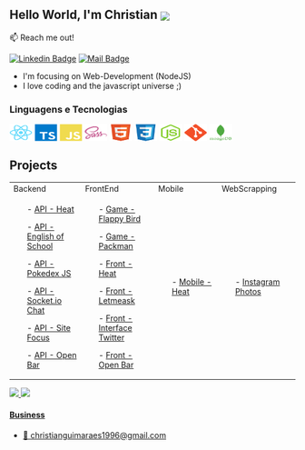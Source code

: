 ## Hello World, I'm Christian <img src="https://raw.githubusercontent.com/TheDudeThatCode/TheDudeThatCode/master/Assets/Earth.gif" align="center" height="40"/>  

:mailbox: Reach me out!

[![Linkedin Badge](https://img.shields.io/badge/-Christian-blue?style=flat-square&logo=Linkedin&logoColor=white&link=https://www.linkedin.com/in/christiangsn)](https://www.linkedin.com/in/christiangsn)
[![Mail Badge](https://img.shields.io/badge/-christianguimaraes1996@gmail.com-c0392b?style=flat-square&logo=Gmail&logoColor=white&link=https://www.linkedin.com/in/christiangsn)](mailto:christianguimaraes1996@gmail.com)

- I'm focusing on Web-Development (NodeJS)
- I love coding and the javascript universe ;)

 <h3>Linguagens e Tecnologias </h3>
 <div style="display: inline_block">
  <img align="center" alt="Lari-React" height="30" width="40" src="https://raw.githubusercontent.com/devicons/devicon/master/icons/react/react-original.svg"/>
  <img align="center" alt="Lari-Ts" height="30" width="40" src="https://raw.githubusercontent.com/devicons/devicon/master/icons/typescript/typescript-plain.svg"/>
  <img align="center" alt="Lari-Js" height="30" width="40" src="https://raw.githubusercontent.com/devicons/devicon/master/icons/javascript/javascript-plain.svg"/>
   <img align="center" alt="Lari-CSS" height="30" width="40" src="https://raw.githubusercontent.com/devicons/devicon/master/icons/sass/sass-original.svg"/>
  <img align="center" alt="Lari-HTML" height="30" width="40" src="https://raw.githubusercontent.com/devicons/devicon/master/icons/html5/html5-original.svg"/>
  <img align="center" alt="Lari-CSS" height="30" width="40" src="https://raw.githubusercontent.com/devicons/devicon/master/icons/css3/css3-original.svg"/>
  <img align="center" alt="Lari-NodeJS" height="30" width="40" src="https://github.com/devicons/devicon/blob/master/icons/nodejs/nodejs-original.svg"/>
  <img align="center" alt="Lari-git" height="30" width="40" src="https://raw.githubusercontent.com/devicons/devicon/master/icons/git/git-plain.svg"/>
    <img align="center" alt="Lari-mongodb" height="30" width="40" src="https://github.com/devicons/devicon/blob/master/icons/mongodb/mongodb-plain-wordmark.svg"/>
</div>

## Projects

<table>
  <tr>
    <td width="300" >Backend </td>
     <td width="300">FrontEnd</td>
     <td width="300" >Mobile</td>
     <td width="300" >WebScrapping</td>
  </tr>
  <tr>
    <td height="50">
        <ul> - <a href="https://khalilstemmler.com/articles/domain-driven-design-intro/"> API - Heat </a> </ul>
        <ul> - <a href="https://github.com/Christiangsn/api-schoolofenglish"> API - English of School </a> </ul>
        <ul> - <a href="https://github.com/Christiangsn/pokedex"> API - Pokedex JS </a> </ul>
        <ul> - <a href="https://github.com/Christiangsn/nlw_typescrypt/tree/master/src"> API - Socket.io Chat </a> </ul>
        <ul> - <a href="https://github.com/Christiangsn/backend_facustextil"> API - Site Focus </a> </ul>
         <ul> - <a href="https://github.com/Christiangsn/pub_marcao-backend"> API - Open Bar </a> </ul>
     </td>
    <td height="50">
        <ul> - <a href="https://github.com/Christiangsn/flappy_birdJS"> Game - Flappy Bird </a> </ul>
        <ul> - <a href="https://github.com/Christiangsn/pakcman_gameJS"> Game - Packman </a> </ul>
        <ul> - <a href="https://github.com/Christiangsn/frontend_heat"> Front - Heat </a> </ul>
        <ul> - <a href="https://github.com/Christiangsn/let-me-ask"> Front - Letmeask </a> </ul>
        <ul> - <a href="https://github.com/Christiangsn/twitter-clone"> Front - Interface Twitter </a> </ul>
         <ul> - <a href="https://github.com/Christiangsn/pub_marcao-frontend"> Front - Open Bar </a> </ul>
     </td>
    <td>
        <ul> - <a href="https://github.com/Christiangsn/React_Native_Heat"> Mobile - Heat </a> </ul>
    </td>
     <td>
         <ul> - <a href=""> Instagram Photos </a> </ul>
     </td>
  </tr>
 </table>

</div>

 <div>
  <a href="https://github.com/Christiangsn">
  <img height="180em" src="https://github-readme-stats.vercel.app/api?username=Christiangsn&show_icons=true&theme=monokai&include_all_commits=true&count_private=true"/>
  <img height="180em" src="https://github-readme-stats.vercel.app/api/top-langs/?username=Christiangsn&layout=compact&langs_count=15&theme=monokai"/>
<div>

#### Business

- :email: christianguimaraes1996@gmail.com
